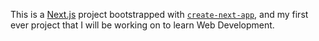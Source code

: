 This is a [Next.js](https://nextjs.org) project bootstrapped with [`create-next-app`](https://nextjs.org/docs/app/api-reference/cli/create-next-app), and my first ever project that I will be working on to learn Web Development.
